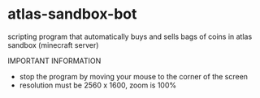 # atlas-sandbox-bot
scripting program that automatically buys and sells bags of coins in atlas sandbox (minecraft server)

IMPORTANT INFORMATION
- stop the program by moving your mouse to the corner of the screen
- resolution must be 2560 x 1600, zoom is 100%


